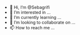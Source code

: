 - 👋 Hi, I’m @Sebagrifi
- 👀 I’m interested in ...
- 🌱 I’m currently learning ...
- 💞️ I’m looking to collaborate on ...
- 📫 How to reach me ...

<!---
Sebagrifi/Sebagrifi is a ✨ special ✨ repository because its `README.md` (this file) appears on your GitHub profile.
You can click the Preview link to take a look at your changes.
--->
